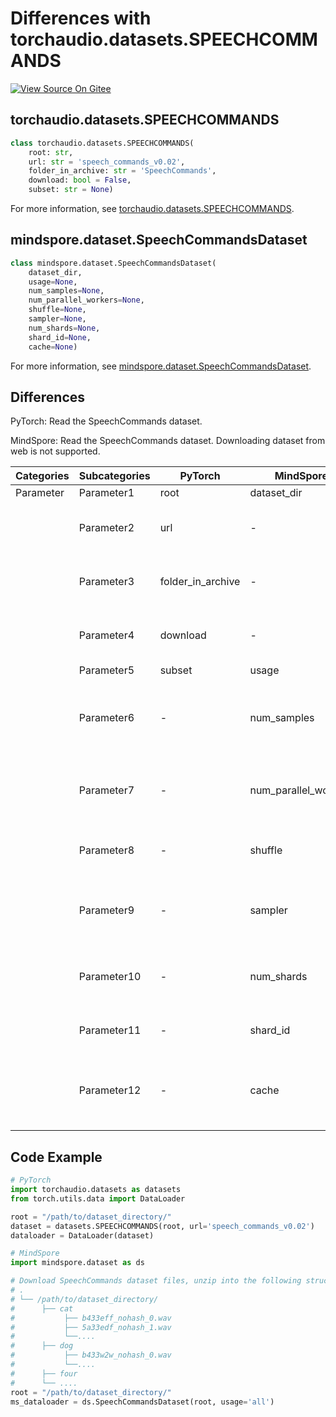 # Differences with torchaudio.datasets.SPEECHCOMMANDS

[![View Source On Gitee](https://mindspore-website.obs.cn-north-4.myhuaweicloud.com/website-images/r2.4.0/resource/_static/logo_source_en.svg)](https://gitee.com/mindspore/docs/blob/r2.4.0/docs/mindspore/source_en/note/api_mapping/pytorch_diff/SPEECHCOMMANDS.md)

## torchaudio.datasets.SPEECHCOMMANDS

```python
class torchaudio.datasets.SPEECHCOMMANDS(
    root: str,
    url: str = 'speech_commands_v0.02',
    folder_in_archive: str = 'SpeechCommands',
    download: bool = False,
    subset: str = None)
```

For more information, see [torchaudio.datasets.SPEECHCOMMANDS](https://pytorch.org/audio/0.8.0/datasets.html#speechcommands).

## mindspore.dataset.SpeechCommandsDataset

```python
class mindspore.dataset.SpeechCommandsDataset(
    dataset_dir,
    usage=None,
    num_samples=None,
    num_parallel_workers=None,
    shuffle=None,
    sampler=None,
    num_shards=None,
    shard_id=None,
    cache=None)
```

For more information, see [mindspore.dataset.SpeechCommandsDataset](https://mindspore.cn/docs/en/r2.4.0/api_python/dataset/mindspore.dataset.SpeechCommandsDataset.html#mindspore.dataset.SpeechCommandsDataset).

## Differences

PyTorch: Read the SpeechCommands dataset.

MindSpore: Read the SpeechCommands dataset. Downloading dataset from web is not supported.

| Categories | Subcategories |PyTorch | MindSpore | Difference |
| --- | ---   | ---   | ---        |---  |
|Parameter | Parameter1 | root    | dataset_dir    | - |
|     | Parameter2 | url      | -  |Not supported by MindSpore  |
|     | Parameter3 | folder_in_archive      | - |Not supported by MindSpore   |
|     | Parameter4 | download    | -   | Not supported by MindSpore |
|     | Parameter5 | subset      | usage    |- |
|     | Parameter6 | -    | num_samples |  The number of images to be included in the dataset |
|     | Parameter7 | -    | num_parallel_workers | Number of worker threads to read the data |
|     | Parameter8 | -    | shuffle  | Whether to perform shuffle on the dataset |
|     | Parameter9 | -    | sampler  | Object used to choose samples from the dataset |
|     | Parameter10 | -    | num_shards | Number of shards that the dataset will be divided into |
|     | Parameter11 | -    | shard_id | The shard ID within num_shards |
|     | Parameter12 | -    | cache | Use tensor caching service to speed up dataset processing |

## Code Example

```python
# PyTorch
import torchaudio.datasets as datasets
from torch.utils.data import DataLoader

root = "/path/to/dataset_directory/"
dataset = datasets.SPEECHCOMMANDS(root, url='speech_commands_v0.02')
dataloader = DataLoader(dataset)

# MindSpore
import mindspore.dataset as ds

# Download SpeechCommands dataset files, unzip into the following structure
# .
# └── /path/to/dataset_directory/
#      ├── cat
#           ├── b433eff_nohash_0.wav
#           ├── 5a33edf_nohash_1.wav
#           └──....
#      ├── dog
#           ├── b433w2w_nohash_0.wav
#           └──....
#      ├── four
#      └── ....
root = "/path/to/dataset_directory/"
ms_dataloader = ds.SpeechCommandsDataset(root, usage='all')
```
